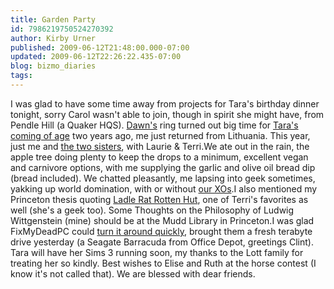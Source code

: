 ```yaml
---
title: Garden Party
id: 7986219750524270392
author: Kirby Urner
published: 2009-06-12T21:48:00.000-07:00
updated: 2009-06-12T22:26:22.435-07:00
blog: bizmo_diaries
tags: 
---
```


I was glad to have some time away from projects for Tara's birthday dinner tonight, sorry Carol wasn't able to join, though in spirit she might have, from Pendle Hill (a Quaker HQS).  [Dawn's](http://mybizmo.blogspot.com/2005/09/wedding-anniversary.html) ring turned out big time for [Tara's coming of age](http://worldgame.blogspot.com/2007/07/coming-of-age.html) two years ago, me just returned from Lithuania.  This year, just me and [the two sisters](http://mybizmo.blogspot.com/2007/06/coming-of-age.html), with Laurie & Terri.We ate out in the rain, the apple tree doing plenty to keep the drops to a minimum, excellent vegan and carnivore options, with me supplying the garlic and olive oil bread dip (bread included).  We chatted pleasantly, me lapsing into geek sometimes, yakking up world domination, with or without [our XOs](http://worldgame.blogspot.com/2008/12/exoterica.html).I also mentioned my Princeton thesis quoting [Ladle Rat Rotten Hut](http://worldgame.blogspot.com/2007/07/community-night.html), one of Terri's favorites as well (she's a geek too).  Some Thoughts on the Philosophy of Ludwig Wittgenstein (mine) should be at the Mudd Library in Princeton.I was glad FixMyDeadPC could [turn it around quickly](http://worldgame.blogspot.com/2009/06/machine-world-ongoing.html), brought them a fresh terabyte drive yesterday (a Seagate Barracuda from Office Depot, greetings Clint).  Tara will have her Sims 3 running soon, my thanks to the Lott family for treating her so kindly.  Best wishes to Elise and Ruth at the horse contest (I know it's not called that). We are blessed with dear friends.
